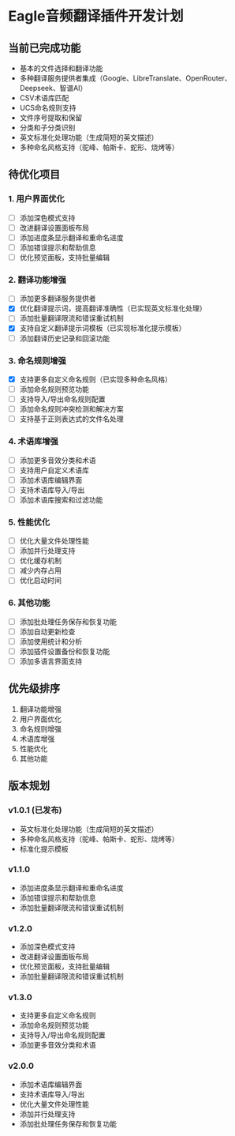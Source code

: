 # Eagle音频翻译插件开发计划

## 当前已完成功能
- 基本的文件选择和翻译功能
- 多种翻译服务提供者集成（Google、LibreTranslate、OpenRouter、Deepseek、智谱AI）
- CSV术语库匹配
- UCS命名规则支持
- 文件序号提取和保留
- 分类和子分类识别
- 英文标准化处理功能（生成简短的英文描述）
- 多种命名风格支持（驼峰、帕斯卡、蛇形、烧烤等）

## 待优化项目

### 1. 用户界面优化
- [ ] 添加深色模式支持
- [ ] 改进翻译设置面板布局
- [ ] 添加进度条显示翻译和重命名进度
- [ ] 添加错误提示和帮助信息
- [ ] 优化预览面板，支持批量编辑

### 2. 翻译功能增强
- [ ] 添加更多翻译服务提供者
- [x] 优化翻译提示词，提高翻译准确性（已实现英文标准化处理）
- [ ] 添加批量翻译限流和错误重试机制
- [x] 支持自定义翻译提示词模板（已实现标准化提示模板）
- [ ] 添加翻译历史记录和回滚功能

### 3. 命名规则增强
- [x] 支持更多自定义命名规则（已实现多种命名风格）
- [ ] 添加命名规则预览功能
- [ ] 支持导入/导出命名规则配置
- [ ] 添加命名规则冲突检测和解决方案
- [ ] 支持基于正则表达式的文件名处理

### 4. 术语库增强
- [ ] 添加更多音效分类和术语
- [ ] 支持用户自定义术语库
- [ ] 添加术语库编辑界面
- [ ] 支持术语库导入/导出
- [ ] 添加术语库搜索和过滤功能

### 5. 性能优化
- [ ] 优化大量文件处理性能
- [ ] 添加并行处理支持
- [ ] 优化缓存机制
- [ ] 减少内存占用
- [ ] 优化启动时间

### 6. 其他功能
- [ ] 添加批处理任务保存和恢复功能
- [ ] 添加自动更新检查
- [ ] 添加使用统计和分析
- [ ] 添加插件设置备份和恢复功能
- [ ] 添加多语言界面支持

## 优先级排序
1. 翻译功能增强
2. 用户界面优化
3. 命名规则增强
4. 术语库增强
5. 性能优化
6. 其他功能

## 版本规划

### v1.0.1 (已发布)
- 英文标准化处理功能（生成简短的英文描述）
- 多种命名风格支持（驼峰、帕斯卡、蛇形、烧烤等）
- 标准化提示模板

### v1.1.0
- 添加进度条显示翻译和重命名进度
- 添加错误提示和帮助信息
- 添加批量翻译限流和错误重试机制

### v1.2.0
- 添加深色模式支持
- 改进翻译设置面板布局
- 优化预览面板，支持批量编辑
- 添加批量翻译限流和错误重试机制

### v1.3.0
- 支持更多自定义命名规则
- 添加命名规则预览功能
- 支持导入/导出命名规则配置
- 添加更多音效分类和术语

### v2.0.0
- 添加术语库编辑界面
- 支持术语库导入/导出
- 优化大量文件处理性能
- 添加并行处理支持
- 添加批处理任务保存和恢复功能